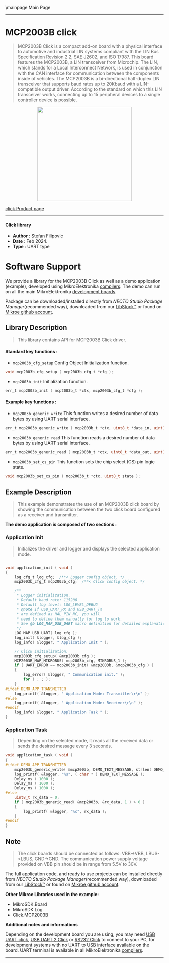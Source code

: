 \mainpage Main Page

---
# MCP2003B click

> MCP2003B Click is a compact add-on board with a physical interface to automotive and industrial LIN systems compliant with the LIN Bus Specification Revision 2.2, SAE J2602, and ISO 17987. This board features the MCP2003B, a LIN transceiver from Microchip. The LIN, which stands for a Local Interconnect Network, is used in conjunction with the CAN interface for communication between the components inside of vehicles. The MCP2003B is a bi-directional half-duplex LIN transceiver that supports baud rates up to 20Kbaud with a LIN-compatible output driver. According to the standard on which this LIN transceiver works, connecting up to 15 peripheral devices to a single controller device is possible.

<p align="center">
  <img src="https://download.mikroe.com/images/click_for_ide/mcp2003b_click.png" height=300px>
</p>

[click Product page](https://www.mikroe.com/mcp2003b-click)

---


#### Click library

- **Author**        : Stefan Filipovic
- **Date**          : Feb 2024.
- **Type**          : UART type


# Software Support

We provide a library for the MCP2003B Click
as well as a demo application (example), developed using MikroElektronika
[compilers](https://www.mikroe.com/necto-studio).
The demo can run on all the main MikroElektronika [development boards](https://www.mikroe.com/development-boards).

Package can be downloaded/installed directly from *NECTO Studio Package Manager*(recommended way), downloaded from our [LibStock&trade;](https://libstock.mikroe.com) or found on [Mikroe github account](https://github.com/MikroElektronika/mikrosdk_click_v2/tree/master/clicks).

## Library Description

> This library contains API for MCP2003B Click driver.

#### Standard key functions :

- `mcp2003b_cfg_setup` Config Object Initialization function.
```c
void mcp2003b_cfg_setup ( mcp2003b_cfg_t *cfg );
```

- `mcp2003b_init` Initialization function.
```c
err_t mcp2003b_init ( mcp2003b_t *ctx, mcp2003b_cfg_t *cfg );
```

#### Example key functions :

- `mcp2003b_generic_write` This function writes a desired number of data bytes by using UART serial interface.
```c
err_t mcp2003b_generic_write ( mcp2003b_t *ctx, uint8_t *data_in, uint16_t len );
```

- `mcp2003b_generic_read` This function reads a desired number of data bytes by using UART serial interface.
```c
err_t mcp2003b_generic_read ( mcp2003b_t *ctx, uint8_t *data_out, uint16_t len );
```

- `mcp2003b_set_cs_pin` This function sets the chip select (CS) pin logic state.
```c
void mcp2003b_set_cs_pin ( mcp2003b_t *ctx, uint8_t state );
```

## Example Description

> This example demonstrates the use of an MCP2003B click board by showing the communication between the two click board configured as a receiver and transmitter.

**The demo application is composed of two sections :**

### Application Init

> Initializes the driver and logger and displays the selected application mode.

```c

void application_init ( void )
{
    log_cfg_t log_cfg;  /**< Logger config object. */
    mcp2003b_cfg_t mcp2003b_cfg;  /**< Click config object. */

    /** 
     * Logger initialization.
     * Default baud rate: 115200
     * Default log level: LOG_LEVEL_DEBUG
     * @note If USB_UART_RX and USB_UART_TX 
     * are defined as HAL_PIN_NC, you will 
     * need to define them manually for log to work. 
     * See @b LOG_MAP_USB_UART macro definition for detailed explanation.
     */
    LOG_MAP_USB_UART( log_cfg );
    log_init( &logger, &log_cfg );
    log_info( &logger, " Application Init " );

    // Click initialization.
    mcp2003b_cfg_setup( &mcp2003b_cfg );
    MCP2003B_MAP_MIKROBUS( mcp2003b_cfg, MIKROBUS_1 );
    if ( UART_ERROR == mcp2003b_init( &mcp2003b, &mcp2003b_cfg ) ) 
    {
        log_error( &logger, " Communication init." );
        for ( ; ; );
    }
#ifdef DEMO_APP_TRANSMITTER
    log_printf( &logger, " Application Mode: Transmitter\r\n" );
#else
    log_printf( &logger, " Application Mode: Receiver\r\n" );
#endif
    log_info( &logger, " Application Task " );
}

```

### Application Task

> Depending on the selected mode, it reads all the received data or sends the desired message every 3 seconds.

```c
void application_task ( void )
{
#ifdef DEMO_APP_TRANSMITTER
    mcp2003b_generic_write( &mcp2003b, DEMO_TEXT_MESSAGE, strlen( DEMO_TEXT_MESSAGE ) );
    log_printf( &logger, "%s", ( char * ) DEMO_TEXT_MESSAGE );
    Delay_ms ( 1000 );
    Delay_ms ( 1000 );
    Delay_ms ( 1000 ); 
#else
    uint8_t rx_data = 0;
    if ( mcp2003b_generic_read( &mcp2003b, &rx_data, 1 ) > 0 )
    {
        log_printf( &logger, "%c", rx_data );
    }
#endif
}
```

## Note

> The click boards should be connected as follows: VBB->VBB, LBUS->LBUS, GND->GND.
The communication power supply voltage provided on VBB pin should be in range from 5.5V to 30V.

The full application code, and ready to use projects can be installed directly from *NECTO Studio Package Manager*(recommended way), downloaded from our [LibStock&trade;](https://libstock.mikroe.com) or found on [Mikroe github account](https://github.com/MikroElektronika/mikrosdk_click_v2/tree/master/clicks).

**Other Mikroe Libraries used in the example:**

- MikroSDK.Board
- MikroSDK.Log
- Click.MCP2003B

**Additional notes and informations**

Depending on the development board you are using, you may need
[USB UART click](https://www.mikroe.com/usb-uart-click),
[USB UART 2 Click](https://www.mikroe.com/usb-uart-2-click) or
[RS232 Click](https://www.mikroe.com/rs232-click) to connect to your PC, for
development systems with no UART to USB interface available on the board. UART
terminal is available in all MikroElektronika
[compilers](https://shop.mikroe.com/compilers).

---
